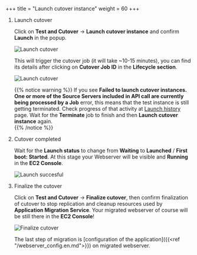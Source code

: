 +++
title = "Launch cutover instance"
weight = 60
+++

1. Launch cutover
 
    Click on **Test and Cutover** -> **Launch cutover instance** and confirm **Launch** in the popup.

    ![Launch cutover](/app_mig_serv/launch_cutover_popup.en.png)

    This will trigger the cutover job (it will take ~10-15 minutes), you can find its details after clicking on **Cutover Job ID** in the **Lifecycle section**.  

    ![Launch cutover](/app_mig_serv/launch_cutover.en.png)  

    {{% notice warning %}} If you see **Failed to launch cutover instances. One or more of the Source Servers included in API call are currently being processed by a Job** error, this means that the test instance is still getting terminated. Check progress of that activity at <a href="https://us-west-2.console.aws.amazon.com/mgn/home?region=us-west-2#/launchHistory">Launch history</a> page. Wait for the **Terminate** job to finish and then **Launch cutover instance** again.  
{{% /notice %}}   

2. Cutover completed

    Wait for the **Launch status** to change from **Waiting** to **Launched** / **First boot: Started**. At this stage your Webserver will be visible and **Running** in the **EC2 Console**.

    ![Launch succesful](/app_mig_serv/launch_status_launched.en.png)

3. Finalize the cutover


    Click on **Test and Cutover** -> **Finalize cutover**, then confirm finalization of cutover to stop replication and cleanup resources used by **Application Migration Service**. Your migrated webserver of course will be still there in the **EC2 Console**!

    ![Finalize cutover](/app_mig_serv/finalize_cutover.en.png)
   
   
    The last step of migration is [configuration of the application]({{<ref "/webserver_config.en.md">}}) on migrated webserver.


